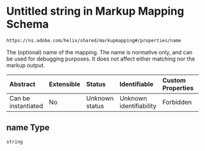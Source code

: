 # Untitled string in Markup Mapping Schema

```txt
https://ns.adobe.com/helix/shared/markupmapping#/properties/name
```

The (optional) name of the mapping. The name is normative only, and can be used for debugging purposes. It does not affect either matching nor the markup output.

| Abstract            | Extensible | Status         | Identifiable            | Custom Properties | Additional Properties | Access Restrictions | Defined In                                                                     |
| :------------------ | :--------- | :------------- | :---------------------- | :---------------- | :-------------------- | :------------------ | :----------------------------------------------------------------------------- |
| Can be instantiated | No         | Unknown status | Unknown identifiability | Forbidden         | Allowed               | none                | [markupmapping.schema.json*](markupmapping.schema.json "open original schema") |

## name Type

`string`

